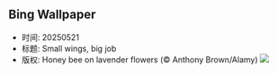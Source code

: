 ## Bing Wallpaper
- 时间: 20250521
- 标题: Small wings, big job
- 版权: Honey bee on lavender flowers (© Anthony Brown/Alamy)
![](https://cn.bing.com/th?id=OHR.HoneyBeeLavender_EN-US3860322899_UHD.jpg&rf=LaDigue_UHD.jpg&pid=hp&w=3840&h=2160&rs=1&c=4)
